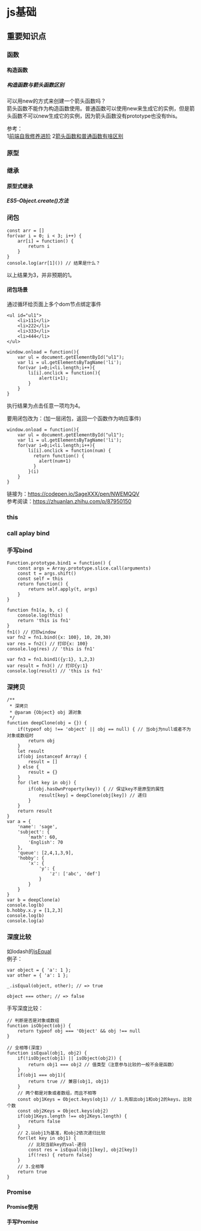 # js基础  

## 重要知识点 

### 函数  

#### 构造函数  

##### 构造函数与箭头函数区别  

可以用new的方式来创建一个箭头函数吗？  
箭头函数不能作为构造函数使用。普通函数可以使用new来生成它的实例，但是箭头函数不可以new生成它的实例，因为箭头函数没有prototype也没有this。  

参考：  
1[前端自我修养进阶](https://smileyqp.github.io/frontend_book/doc/review/3、箭头函数与普通函数的区别是什么？构造函数可以使用new生成实例，那么箭头函数可以吗？为什么？.htm)
2[箭头函数和普通函数有啥区别](https://juejin.cn/post/7091236147103268878)

### 原型   

### 继承  
#### 原型式继承  

##### ES5-Object.create()方法

### 闭包  

```
const arr = []
for(var i = 0; i < 3; i++) {
    arr[i] = function() {
        return i
    }
}
console.log(arr[1]()) // 结果是什么？
```  
以上结果为3，并非预期的1。  

#### 闭包场景  
通过循环给页面上多个dom节点绑定事件
```
<ul id="ul1">
    <li>111</li>
    <li>222</li>
    <li>333</li>
    <li>444</li>
</ul>

window.onload = function(){
    var ul = document.getElementById("ul1");
    var li = ul.getElementsByTagName('li');
    for(var i=0;i<li.length;i++){
        li[i].onclick = function(){
            alert(i+1);
        }
    }
}
```
执行结果为点击任意一项均为4。  

要用闭包改为：(加一层闭包，返回一个函数作为响应事件)  
  
```
window.onload = function(){
    var ul = document.getElementById("ul1");
    var li = ul.getElementsByTagName('li');
    for(var i=0;i<li.length;i++){
        li[i].onclick = function(num) {
          return function() {
            alert(num+1)
          }
        }(i)
    }
}
```
链接为：https://codepen.io/SageXXX/pen/NWEMQQV  
参考阅读：https://zhuanlan.zhihu.com/p/87950150

### this  

### call aplay bind  

### 手写bind  
```
Function.prototype.bind1 = function() {
    const args = Array.prototype.slice.call(arguments)
    const t = args.shift()
    const self = this
    return function() {
        return self.apply(t, args)
    }
}

function fn1(a, b, c) {
    console.log(this)
    return 'this is fn1'
}
fn1() // 打印window
var fn2 = fn1.bind({x: 100}, 10, 20,30)
var res = fn2() // 打印{x: 100}
console.log(res) // 'this is fn1'

var fn3 = fn1.bind1({y:1}, 1,2,3)
var result = fn3() // 打印{y:1}
console.log(result) // 'this is fn1'
```

### 深拷贝  
```
/**
 * 深拷贝
 * @param {Object} obj 源对象
 */
function deepClone(obj = {}) {
    if(typeof obj !== 'object' || obj == null) { // 当obj为null或者不为对象或数组时
        return obj
    }
    let result
    if(obj instanceof Array) {
        result = []
    } else {
        result = {}
    }
    for (let key in obj) {
        if(obj.hasOwnProperty(key)) { // 保证key不是原型的属性
            result[key] = deepClone(obj[key]) // 递归
        }
    }
    return result
}
var a = {
    'name': 'sage',
    'subject': {
        'math': 60,
        'English': 70
    },
    'queue': [2,4,1,3,9],
    'hobby': {
        'x': {
            'y': {
                'z': ['abc', 'def']
            }
        }
    }
}
var b = deepClone(a)
console.log(b)
b.hobby.x.y = [1,2,3]
console.log(b)
console.log(a)
```  

### 深度比较  
如lodash的[isEqual](https://www.lodashjs.com/docs/lodash.isEqual)  
例子：  
```
var object = { 'a': 1 };
var other = { 'a': 1 };
 
_.isEqual(object, other); // => true
 
object === other; // => false
```
手写深度比较：  
```
// 判断是否是对象或数组
function isObject(obj) {
    return typeof obj === 'Object' && obj !== null
}

// 全相等(深度)
function isEqual(obj1, obj2) {
    if(!isObject(obj1) || isObject(obj2)) {
        return obj1 === obj2 // 值类型（注意参与比较的一般不会是函数）
    }
    if(obj1 === obj1){
        return true // 兼容(obj1, obj1)
    }
    // 两个都是对象或者数组，而且不相等  
    const obj1Keys = Object.keys(obj1) // 1.先取出obj1和obj2的keys，比较个数
    const obj2Keys = Object.keys(obj2) 
    if(obj1Keys.length !== obj2Keys.length) {
        return false
    }
    // 2.以obj1为基准，和obj2依次递归比较
    for(let key in obj1) {
        // 比较当前key的val-递归
        const res = isEqual(obj1[key], obj2[key])
        if(!res) { return false}
    }
    // 3.全相等
    return true
}
```
  
### Promise  
#### Promise使用  

#### 手写Promise  
```

```
